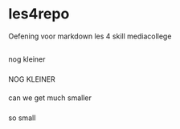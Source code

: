 # les4repo
Oefening voor markdown les 4 skill mediacollege


##

nog kleiner

###

NOG KLEINER

####

can we get much smaller

#####

so small
